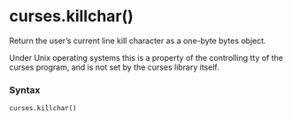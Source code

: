 # curses.killchar()

Return the user’s current line kill character as a one-byte bytes object. 

Under Unix operating systems this is a property of the controlling tty of the curses program, and is not set by the curses library itself.

### Syntax

```python
curses.killchar()
```